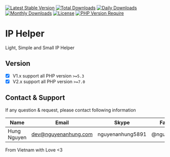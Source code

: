 [![Latest Stable Version](https://img.shields.io/packagist/v/nguyenanhung/ip-helper.svg?style=flat-square)](https://packagist.org/packages/nguyenanhung/ip-helper)
[![Total Downloads](https://img.shields.io/packagist/dt/nguyenanhung/ip-helper.svg?style=flat-square)](https://packagist.org/packages/nguyenanhung/ip-helper)
[![Daily Downloads](https://img.shields.io/packagist/dd/nguyenanhung/ip-helper.svg?style=flat-square)](https://packagist.org/packages/nguyenanhung/ip-helper)
[![Monthly Downloads](https://img.shields.io/packagist/dm/nguyenanhung/ip-helper.svg?style=flat-square)](https://packagist.org/packages/nguyenanhung/ip-helper)
[![License](https://img.shields.io/packagist/l/nguyenanhung/ip-helper.svg?style=flat-square)](https://packagist.org/packages/nguyenanhung/ip-helper)
[![PHP Version Require](https://img.shields.io/packagist/dependency-v/nguyenanhung/ip-helper/php)](https://packagist.org/packages/nguyenanhung/ip-helper)

# IP Helper

Light, Simple and Small IP Helper

## Version

- [x] V1.x support all PHP version `>=5.3`
- [x] V2.x support all PHP version `>=7.0`

## Contact & Support

If any question & request, please contact following information

| Name        | Email                | Skype            | Facebook      |
|-------------|----------------------|------------------|---------------|
| Hung Nguyen | dev@nguyenanhung.com | nguyenanhung5891 | @nguyenanhung |

From Vietnam with Love <3
